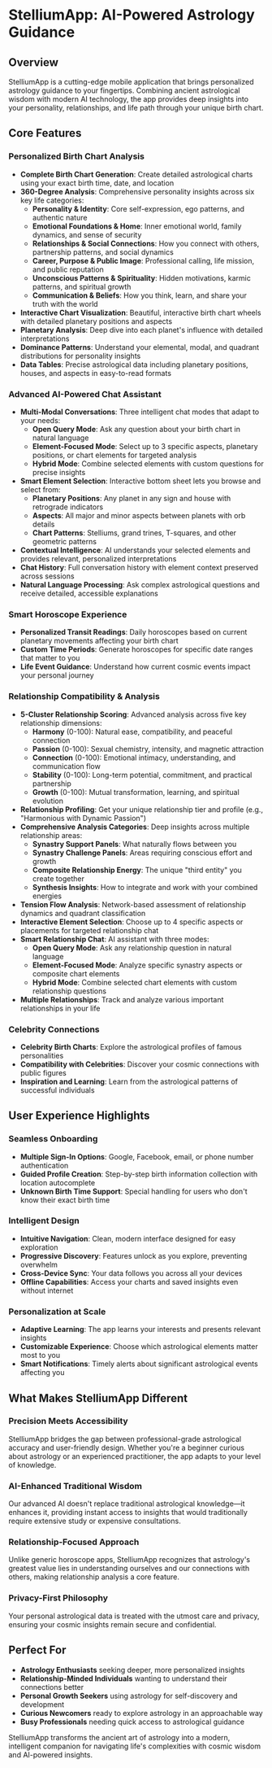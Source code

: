 # StelliumApp: AI-Powered Astrology Guidance

## Overview

StelliumApp is a cutting-edge mobile application that brings personalized astrology guidance to your fingertips. Combining ancient astrological wisdom with modern AI technology, the app provides deep insights into your personality, relationships, and life path through your unique birth chart.

## Core Features

### Personalized Birth Chart Analysis
- **Complete Birth Chart Generation**: Create detailed astrological charts using your exact birth time, date, and location
- **360-Degree Analysis**: Comprehensive personality insights across six key life categories:
  - **Personality & Identity**: Core self-expression, ego patterns, and authentic nature
  - **Emotional Foundations & Home**: Inner emotional world, family dynamics, and sense of security
  - **Relationships & Social Connections**: How you connect with others, partnership patterns, and social dynamics
  - **Career, Purpose & Public Image**: Professional calling, life mission, and public reputation
  - **Unconscious Patterns & Spirituality**: Hidden motivations, karmic patterns, and spiritual growth
  - **Communication & Beliefs**: How you think, learn, and share your truth with the world
- **Interactive Chart Visualization**: Beautiful, interactive birth chart wheels with detailed planetary positions and aspects
- **Planetary Analysis**: Deep dive into each planet's influence with detailed interpretations
- **Dominance Patterns**: Understand your elemental, modal, and quadrant distributions for personality insights
- **Data Tables**: Precise astrological data including planetary positions, houses, and aspects in easy-to-read formats

### Advanced AI-Powered Chat Assistant
- **Multi-Modal Conversations**: Three intelligent chat modes that adapt to your needs:
  - **Open Query Mode**: Ask any question about your birth chart in natural language
  - **Element-Focused Mode**: Select up to 3 specific aspects, planetary positions, or chart elements for targeted analysis
  - **Hybrid Mode**: Combine selected elements with custom questions for precise insights
- **Smart Element Selection**: Interactive bottom sheet lets you browse and select from:
  - **Planetary Positions**: Any planet in any sign and house with retrograde indicators
  - **Aspects**: All major and minor aspects between planets with orb details
  - **Chart Patterns**: Stelliums, grand trines, T-squares, and other geometric patterns
- **Contextual Intelligence**: AI understands your selected elements and provides relevant, personalized interpretations
- **Chat History**: Full conversation history with element context preserved across sessions
- **Natural Language Processing**: Ask complex astrological questions and receive detailed, accessible explanations

### Smart Horoscope Experience
- **Personalized Transit Readings**: Daily horoscopes based on current planetary movements affecting your birth chart
- **Custom Time Periods**: Generate horoscopes for specific date ranges that matter to you
- **Life Event Guidance**: Understand how current cosmic events impact your personal journey

### Relationship Compatibility & Analysis
- **5-Cluster Relationship Scoring**: Advanced analysis across five key relationship dimensions:
  - **Harmony** (0-100): Natural ease, compatibility, and peaceful connection
  - **Passion** (0-100): Sexual chemistry, intensity, and magnetic attraction
  - **Connection** (0-100): Emotional intimacy, understanding, and communication flow
  - **Stability** (0-100): Long-term potential, commitment, and practical partnership
  - **Growth** (0-100): Mutual transformation, learning, and spiritual evolution
- **Relationship Profiling**: Get your unique relationship tier and profile (e.g., "Harmonious with Dynamic Passion")
- **Comprehensive Analysis Categories**: Deep insights across multiple relationship areas:
  - **Synastry Support Panels**: What naturally flows between you
  - **Synastry Challenge Panels**: Areas requiring conscious effort and growth
  - **Composite Relationship Energy**: The unique "third entity" you create together
  - **Synthesis Insights**: How to integrate and work with your combined energies
- **Tension Flow Analysis**: Network-based assessment of relationship dynamics and quadrant classification
- **Interactive Element Selection**: Choose up to 4 specific aspects or placements for targeted relationship chat
- **Smart Relationship Chat**: AI assistant with three modes:
  - **Open Query Mode**: Ask any relationship question in natural language
  - **Element-Focused Mode**: Analyze specific synastry aspects or composite chart elements
  - **Hybrid Mode**: Combine selected chart elements with custom relationship questions
- **Multiple Relationships**: Track and analyze various important relationships in your life

### Celebrity Connections
- **Celebrity Birth Charts**: Explore the astrological profiles of famous personalities
- **Compatibility with Celebrities**: Discover your cosmic connections with public figures
- **Inspiration and Learning**: Learn from the astrological patterns of successful individuals

## User Experience Highlights

### Seamless Onboarding
- **Multiple Sign-In Options**: Google, Facebook, email, or phone number authentication
- **Guided Profile Creation**: Step-by-step birth information collection with location autocomplete
- **Unknown Birth Time Support**: Special handling for users who don't know their exact birth time

### Intelligent Design
- **Intuitive Navigation**: Clean, modern interface designed for easy exploration
- **Progressive Discovery**: Features unlock as you explore, preventing overwhelm
- **Cross-Device Sync**: Your data follows you across all your devices
- **Offline Capabilities**: Access your charts and saved insights even without internet

### Personalization at Scale
- **Adaptive Learning**: The app learns your interests and presents relevant insights
- **Customizable Experience**: Choose which astrological elements matter most to you
- **Smart Notifications**: Timely alerts about significant astrological events affecting you

## What Makes StelliumApp Different

### Precision Meets Accessibility
StelliumApp bridges the gap between professional-grade astrological accuracy and user-friendly design. Whether you're a beginner curious about astrology or an experienced practitioner, the app adapts to your level of knowledge.

### AI-Enhanced Traditional Wisdom
Our advanced AI doesn't replace traditional astrological knowledge—it enhances it, providing instant access to insights that would traditionally require extensive study or expensive consultations.

### Relationship-Focused Approach
Unlike generic horoscope apps, StelliumApp recognizes that astrology's greatest value lies in understanding ourselves and our connections with others, making relationship analysis a core feature.

### Privacy-First Philosophy
Your personal astrological data is treated with the utmost care and privacy, ensuring your cosmic insights remain secure and confidential.

## Perfect For

- **Astrology Enthusiasts** seeking deeper, more personalized insights
- **Relationship-Minded Individuals** wanting to understand their connections better
- **Personal Growth Seekers** using astrology for self-discovery and development
- **Curious Newcomers** ready to explore astrology in an approachable way
- **Busy Professionals** needing quick access to astrological guidance

StelliumApp transforms the ancient art of astrology into a modern, intelligent companion for navigating life's complexities with cosmic wisdom and AI-powered insights.